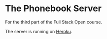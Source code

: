 # The Phonebook Server

For the third part of the Full Stack Open course.

The server is running on [Heroku](https://stormy-journey-76485.herokuapp.com/).
